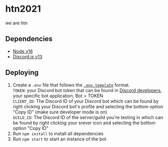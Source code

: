 # htn2021
we are htn
## Dependencies
* [Node v16](https://nodejs.org/)
* [Discord.js v13](https://discordjs.guide/additional-info/changes-in-v13.html#before-you-start)
## Deploying
1. Create a `.env` file that follows the [`.env.template`](./.env.template) format.  
`TOKEN`: your Discord bot token that can be found in [Discord developers](https://discord.com/developers), your specific bot application, Bot > TOKEN  
`CLIENT_ID`: The Discord ID of your Discord bot which can be found by right clicking your Discord bot's profile and selecting the bottom option "Copy ID" (make sure developer mode is on)  
`GUILD_ID`: The Discord ID of the server/guild you're testing in which can be found by right clicking your srever icon and selecting the bottom option "Copy ID"
2. Run `npm install` to install all dependencies
3. Run `npm start` to start an instance of the bot